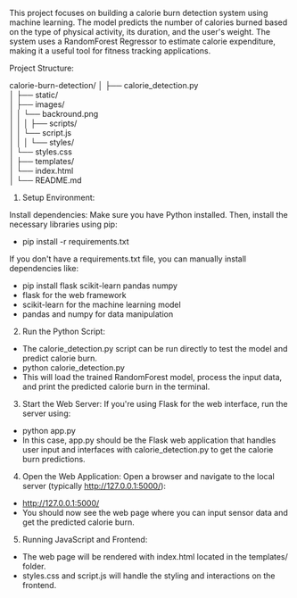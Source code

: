 This project focuses on building a calorie burn detection system using machine learning. The model predicts the number of calories burned based on the type of physical activity, its duration, and the user's weight. The system uses a RandomForest Regressor to estimate calorie expenditure, making it a useful tool for fitness tracking applications.

Project Structure:

calorie-burn-detection/
│
├── calorie_detection.py           
│
├── static/                        
│   ├── images/                     
│   │   └── backround.png         
│   │
│   ├── scripts/                   
│   │   └── script.js               
│   │
│   └── styles/                    
│       └── styles.css            
│
├── templates/                      
│   └── index.html                  
│
└── README.md           

1. Setup Environment:
   
Install dependencies: Make sure you have Python installed. Then, install the necessary libraries using pip:
- pip install -r requirements.txt

If you don't have a requirements.txt file, you can manually install dependencies like:
- pip install flask scikit-learn pandas numpy
- flask for the web framework
- scikit-learn for the machine learning model
- pandas and numpy for data manipulation
  
2. Run the Python Script:
- The calorie_detection.py script can be run directly to test the model and predict calorie burn.
- python calorie_detection.py
- This will load the trained RandomForest model, process the input data, and print the predicted calorie burn in the terminal.

3. Start the Web Server:
If you're using Flask for the web interface, run the server using:
- python app.py
- In this case, app.py should be the Flask web application that handles user input and interfaces with calorie_detection.py to get the calorie burn predictions.

4. Open the Web Application:
Open a browser and navigate to the local server (typically http://127.0.0.1:5000/):
- http://127.0.0.1:5000/
- You should now see the web page where you can input sensor data and get the predicted calorie burn.

5. Running JavaScript and Frontend:
- The web page will be rendered with index.html located in the templates/ folder.
- styles.css and script.js will handle the styling and interactions on the frontend.



